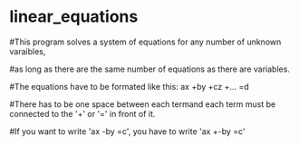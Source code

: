 # linear_equations

#This program solves a system of equations for any number of unknown varaibles,

#as long as there are the same number of equations as there are variables.

#The equations have to be formated like this: ax +by +cz +... =d

#There has to be one space between each termand each term must be connected to the '+' or '=' in front of it.

#If you want to write 'ax -by =c', you have to write 'ax +-by =c'
